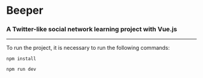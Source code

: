 # Beeper
### A Twitter-like social network learning project with Vue.js
***

To run the project, it is necessary to run the following commands:
```
npm install
```

```
npm run dev
```

